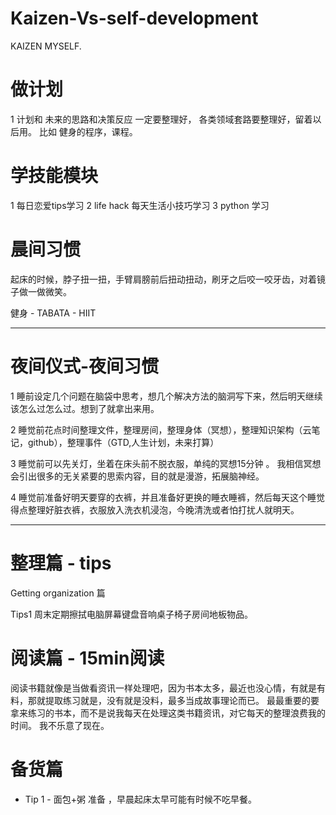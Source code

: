 # Kaizen-Vs-self-development
KAIZEN MYSELF.


# 做计划
 1 计划和 未来的思路和决策反应 一定要整理好， 各类领域套路要整理好，留着以后用。 比如 健身的程序，课程。
# 学技能模块

 1 每日恋爱tips学习
 2 life hack 每天生活小技巧学习
 3 python 学习 
 
# 晨间习惯

起床的时候，脖子扭一扭，手臂肩膀前后扭动扭动，刷牙之后咬一咬牙齿，对着镜子做一做微笑。

健身 - TABATA - HIIT 

------------------------------------------------------------

# 夜间仪式-夜间习惯

1 睡前设定几个问题在脑袋中思考，想几个解决方法的脑洞写下来，然后明天继续该怎么过怎么过。想到了就拿出来用。

2 睡觉前花点时间整理文件，整理房间，整理身体（冥想），整理知识架构（云笔记，github），整理事件（GTD,人生计划，未来打算）

3 睡觉前可以先关灯，坐着在床头前不脱衣服，单纯的冥想15分钟 。 
 我相信冥想会引出很多的无关紧要的思索内容，目的就是漫游，拓展脑神经。
 
4 睡觉前准备好明天要穿的衣裤，并且准备好更换的睡衣睡裤，然后每天这个睡觉得点整理好脏衣裤，衣服放入洗衣机浸泡，今晚清洗或者怕打扰人就明天。
 
----------------------------------------------------------------

# 整理篇 - tips

Getting organization 篇

Tips1  周末定期擦拭电脑屏幕键盘音响桌子椅子房间地板物品。


# 阅读篇 - 15min阅读

阅读书籍就像是当做看资讯一样处理吧，因为书本太多，最近也没心情，有就是有料，那就提取练习就是，没有就是没料，最多当成故事理论而已。 最最重要的要拿来练习的书本，而不是说我每天在处理这类书籍资讯，对它每天的整理浪费我的时间。 我不乐意了现在。

# 备货篇

 - Tip 1 - 面包+粥 准备 ，早晨起床太早可能有时候不吃早餐。
 
